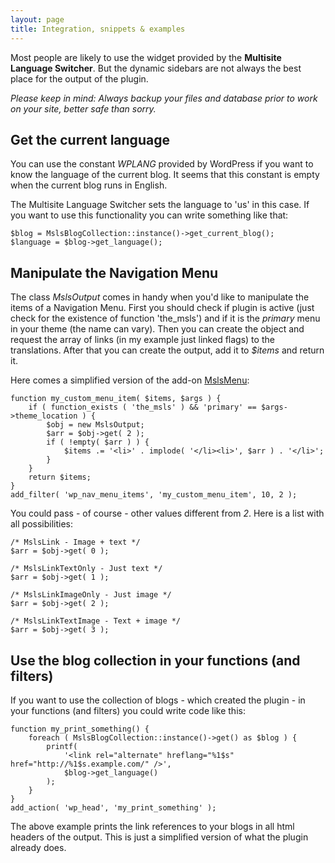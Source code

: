 ```yaml
---
layout: page
title: Integration, snippets & examples
---
```


Most people are likely to use the widget provided by the **Multisite Language Switcher**. But the dynamic sidebars are not always the best place for the output of the plugin.

*Please keep in mind: Always backup your files and database prior to work on your site, better safe than sorry.*

## Get the current language ##

You can use the constant _WPLANG_ provided by WordPress if you want to know the language of the current blog. It seems that this constant is empty when the current blog runs in English.

The Multisite Language Switcher sets the language to 'us' in this case. If you want to use this functionality you can write something like that:

	$blog = MslsBlogCollection::instance()->get_current_blog();
	$language = $blog->get_language();

## Manipulate the Navigation Menu ##

The class _MslsOutput_ comes in handy when you'd like to manipulate the items of a Navigation Menu. First you should check if plugin is active (just check for the existence of function 'the_msls') and if it is the _primary_ menu in your theme (the name can vary). Then you can create the object and request the array of links (in my example just linked flags) to the translations. After that you can create the output, add it to _$items_ and return it.

Here comes a simplified version of the add-on [MslsMenu](https://github.com/lloc/MslsMenu):

	function my_custom_menu_item( $items, $args ) {
		if ( function_exists ( 'the_msls' ) && 'primary' == $args->theme_location ) {
			$obj = new MslsOutput;
			$arr = $obj->get( 2 );
			if ( !empty( $arr ) ) {
				$items .= '<li>' . implode( '</li><li>', $arr ) . '</li>';
			}
		}
		return $items;
	}
	add_filter( 'wp_nav_menu_items', 'my_custom_menu_item', 10, 2 );

You could pass - of course - other values different from _2_. Here is a list with all possibilities:

	/* MslsLink - Image + text */
	$arr = $obj->get( 0 );
	 
	/* MslsLinkTextOnly - Just text	*/
	$arr = $obj->get( 1 );
	 
	/* MslsLinkImageOnly - Just image */
	$arr = $obj->get( 2 );
	 
	/* MslsLinkTextImage - Text + image */
	$arr = $obj->get( 3 );

## Use the blog collection in your functions (and filters) ##

If you want to use the collection of blogs - which created the plugin - in your functions (and filters) you could write code like this:

    function my_print_something() {
        foreach ( MslsBlogCollection::instance()->get() as $blog ) {
            printf(
                '<link rel="alternate" hreflang="%1$s" href="http://%1$s.example.com/" />',
                $blog->get_language()
            );
        }
    }
    add_action( 'wp_head', 'my_print_something' );

The above example prints the link references to your blogs in all html headers of the output. This is just a simplified version of what the plugin already does.